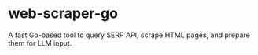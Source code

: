 # web-scraper-go
A fast Go-based tool to query SERP API, scrape HTML pages, and prepare them for LLM input.

